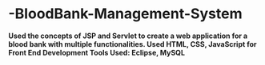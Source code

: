 # -BloodBank-Management-System

**Used the concepts of JSP and Servlet to create a web application for a blood bank with multiple functionalities.
Used HTML, CSS, JavaScript for Front End Development
Tools Used: Eclipse, MySQL**
